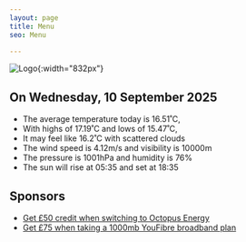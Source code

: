 ```yaml
---
layout: page
title: Menu
seo: Menu

---
```


![Logo](/images/logo.jpg){:width="832px"}

<!-- weather_marker starts -->
## On Wednesday, 10 September 2025

- The average temperature today is 16.51˚C,
- With highs of 17.19˚C and lows of 15.47˚C,
- It may feel like 16.2˚C with scattered clouds
- The wind speed is 4.12m/s and visibility is 10000m
- The pressure is 1001hPa and humidity is 76%
- The sun will rise at 05:35 and set at 18:35

<!-- weather_marker ends -->

## Sponsors

- [Get £50 credit when switching to Octopus Energy](https://bit.ly/3oD1nnS)
- [Get £75 when taking a 1000mb YouFibre broadband plan](https://aklam.io/91zWhU?)
